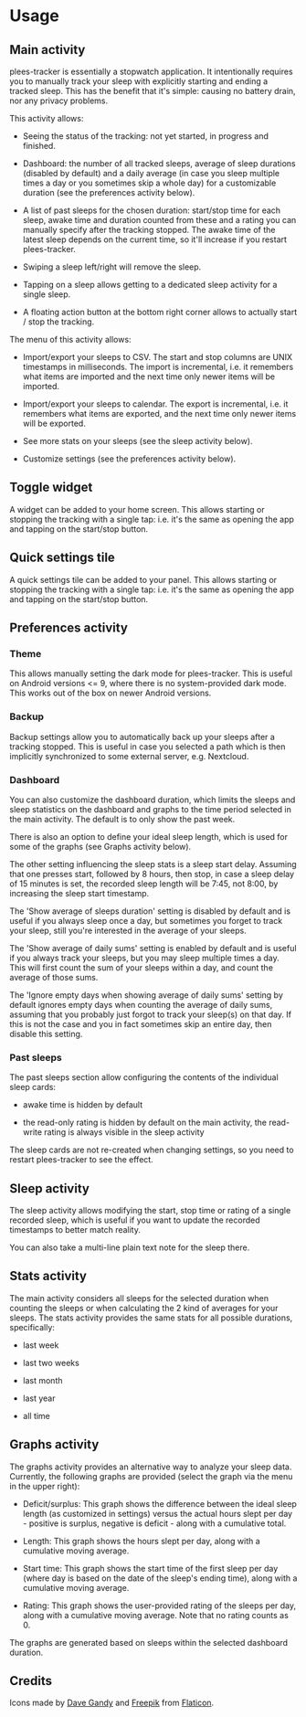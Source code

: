 # Usage

## Main activity

plees-tracker is essentially a stopwatch application. It intentionally requires you to manually
track your sleep with explicitly starting and ending a tracked sleep. This has the benefit that it's
simple: causing no battery drain, nor any privacy problems.

This activity allows:

- Seeing the status of the tracking: not yet started, in progress and finished.

- Dashboard: the number of all tracked sleeps, average of sleep durations (disabled by default) and
  a daily average (in case you sleep multiple times a day or you sometimes skip a whole day) for a
  customizable duration (see the preferences activity below).

- A list of past sleeps for the chosen duration: start/stop time for each sleep, awake time and
  duration counted from these and a rating you can manually specify after the tracking stopped.
  The awake time of the latest sleep depends on the current time, so it'll increase if you restart
  plees-tracker.

- Swiping a sleep left/right will remove the sleep.

- Tapping on a sleep allows getting to a dedicated sleep activity for a single sleep.

- A floating action button at the bottom right corner allows to actually start / stop the tracking.

The menu of this activity allows:

- Import/export your sleeps to CSV. The start and stop columns are UNIX timestamps in milliseconds.
  The import is incremental, i.e. it remembers what items are imported and the next time only newer
  items will be imported.

- Import/export your sleeps to calendar. The export is incremental, i.e. it remembers what items are
  exported, and the next time only newer items will be exported.

- See more stats on your sleeps (see the sleep activity below).

- Customize settings (see the preferences activity below).

## Toggle widget

A widget can be added to your home screen. This allows starting or stopping the tracking with a
single tap: i.e. it's the same as opening the app and tapping on the start/stop button.

## Quick settings tile

A quick settings tile can be added to your panel. This allows starting or stopping the tracking with
a single tap: i.e. it's the same as opening the app and tapping on the start/stop button.

## Preferences activity

### Theme

This allows manually setting the dark mode for plees-tracker. This is useful on Android versions <=
9, where there is no system-provided dark mode. This works out of the box on newer Android versions.

### Backup

Backup settings allow you to automatically back up your sleeps after a tracking stopped. This is
useful in case you selected a path which is then implicitly synchronized to some external server,
e.g. Nextcloud.

### Dashboard

You can also customize the dashboard duration, which limits the sleeps and sleep statistics on the
dashboard and graphs to the time period selected in the main activity. The default is to only show
the past week.

There is also an option to define your ideal sleep length, which is used for some of the graphs (see
Graphs activity below).

The other setting influencing the sleep stats is a sleep start delay. Assuming that one presses
start, followed by 8 hours, then stop, in case a sleep delay of 15 minutes is set, the recorded
sleep length will be 7:45, not 8:00, by increasing the sleep start timestamp.

The 'Show average of sleeps duration' setting is disabled by default and is useful if you always
sleep once a day, but sometimes you forget to track your sleep, still you're interested in the
average of your sleeps.

The 'Show average of daily sums' setting is enabled by default and is useful if you always track
your sleeps, but you may sleep multiple times a day. This will first count the sum of your sleeps
within a day, and count the average of those sums.

The 'Ignore empty days when showing average of daily sums' setting by default ignores empty days when
counting the average of daily sums, assuming that you probably just forgot to track your sleep(s) on
that day. If this is not the case and you in fact sometimes skip an entire day, then disable this
setting.

### Past sleeps

The past sleeps section allow configuring the contents of the individual sleep cards:

- awake time is hidden by default

- the read-only rating is hidden by default on the main activity, the read-write rating is always
  visible in the sleep activity

The sleep cards are not re-created when changing settings, so you need to restart plees-tracker to
see the effect.

## Sleep activity

The sleep activity allows modifying the start,  stop time or rating of a single recorded sleep,
which is useful if you want to update the recorded timestamps to better match reality.

You can also take a multi-line plain text note for the sleep there.

## Stats activity

The main activity considers all sleeps for the selected duration when counting the sleeps or when
calculating the 2 kind of averages for your sleeps. The stats activity provides the same stats for
all possible durations, specifically:

- last week

- last two weeks

- last month

- last year

- all time

## Graphs activity

The graphs activity provides an alternative way to analyze your sleep data. Currently, the following
graphs are provided (select the graph via the menu in the upper right):

- Deficit/surplus: This graph shows the difference between the ideal sleep length (as customized in
  settings) versus the actual hours slept per day - positive is surplus, negative is deficit - along
  with a cumulative total.

- Length: This graph shows the hours slept per day, along with a cumulative moving average.

- Start time: This graph shows the start time of the first sleep per day (where day is based on the
  date of the sleep's ending time), along with a cumulative moving average.

- Rating: This graph shows the user-provided rating of the sleeps per day, along with a cumulative
  moving average. Note that no rating counts as 0.

The graphs are generated based on sleeps within the selected dashboard duration.

## Credits

Icons made by [Dave Gandy](https://www.flaticon.com/authors/dave-gandy) and
[Freepik](https://www.flaticon.com/authors/freepik) from
[Flaticon](https://www.flaticon.com/).
